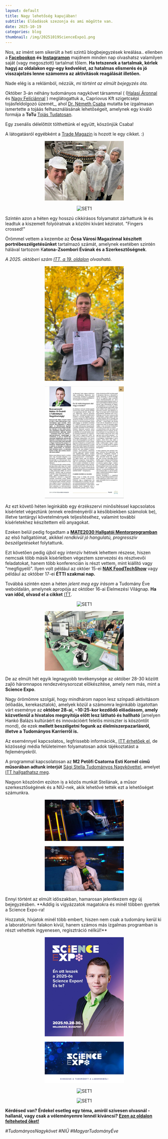 ```yaml
---
layout: default
title: Nagy lehetőség kapujában!
subtitle: Előadások szezonja és ami mögötte van.
date: 2025-10-19 
categories: blog
thumbnail: /img/20251019ScienceExpo1.png
---
```


Nos, az imént sem sikerült a heti szintű blogbejegyzések kreálása.. ellenben a  [**Facebookon**](https://www.facebook.com/profile.php?id=61575576670042) **és** [**Instagramon**](https://www.instagram.com/boncsibalazs_tudomanynagykovet/) majdnem minden nap olvashatsz valamilyen saját (vagy megosztott) tartalmat tőlem.
**Ha tetszenek a tartalmak, kérlek hagyj az oldalakon egy-egy kedvelést, az hatalmas elismerés és jó visszajelzés lenne számomra az aktivitások reagálását illetően.**


Nade elég is a reklámból, nézzük, _mi történt az elmúlt bejegyzés óta._

Október 3-án néhány tudományos nagykövet társammal ( ([Halasi Áronnal](https://www.facebook.com/profile.php?id=61575395624488) és [Nagy Felíciánnal](https://www.facebook.com/space.felician) ) meglátogattuk a_ Capriovus Kft szigetcsépi tojásfeldolgozó üzemét_, ahol [Dr. Németh Csaba](https://igenyesferfi.hu/uzlet-siker/dr-nemeth-csaba-bebizonyitotta-valoban-tojasbol-lesz-a-csoda.php) mutatta be izgalmasan ismertette a tojáás felhasználásának lehetőségeit, amelynek egy kiváló formája a **ToTu** [Tojás Tudatosan](https://capriovus.eu/totu-termekek/).

Egy zsenális délelőttöt tölthettünk el együtt, köszönjük Csaba!

A látogatásról egyébként a [Trade Magazin](https://trademagazin.hu/hu/tudomanyos-nagykovetek-latogattak-a-szigetcsepi-tojasfeldolgozo-uzembe/?fbclid=IwY2xjawNgEgFleHRuA2FlbQIxMQABHhN-ABX8NlNfAUjQl10Ces4v1cnXhsq1Bp3tMfZLyjeqbtlc1D8NGXifmuBz_aem_G01rq9y31BxP3v24YeDKwA) is hozott le egy cikket. :)


<p align="center">
  <img src="/img/20251019ToTu1.png" alt="SET1" style="max-width:50%;">
</p>

<p align="center">
  <img src="/img/20251019ToTu2.png" alt="SET1" style="max-width:50%;">
</p>

Szintén azon a héten egy hosszú cikkírásos folyamatot zárhattunk le és leadtuk a kiszemelt folyóíratnak a közölni kívánt kézíratot. "Fingers crossed!"


Örömmel vettem a kezembe az **Ócsa Városi Magazinnal készített portrébeszélgetésünket** tartalmazó számát, amelynek esetében szintén hálával tartozom K**atona-Zsombori Évának és a Szerkesztőségnek**.

_A 2025. októberi szám [ITT, a 19. oldalon](https://ocsa.hu/magazin/2025.-oktoberi-szam_112923.pdf) olvasható._

<p align="center">
  <img src="/img/20251019Cikk1.png" alt="SET1" style="max-width:50%;">
</p>

<p align="center">
  <img src="/img/20251019Cikk2.png" alt="SET1" style="max-width:50%;">
</p>

Az ezt követő héten leginkább egy érzékszervi minősítéssel kapcsolatos kísérletet végeztünk (ennek eredményéről a későbbiekben számolok be), illetve tantárgyi követelmények teljesítéséhez, valamint további kísérletekhez készítettem elő anyagokat.

Ezeken belül pedig fogadtam a [**MATE2030 Hallgatói Mentorprogramban**](https://uni-mate.hu/hallgat%C3%B3i-mentorprogram) az első hallgatóimat, akikkel _rendkívül jó hangulatú, progresszív beszélgetéseket_ folytattunk.

Ezt követően pedig újból egy intenzív hétnek lehettem részese, hiszen nemcsak több másik kísérletben végeztem szervezési és résztvevői feladatokat, hanem több konferencián is részt vettem, mint kiállító vagy "megfigyelő". 
Ilyen volt például az októer 15-ei [**NAK FoodTechShow**](https://www.nak.hu/sajto/sajtokozlemenyek/109414-sikerrel-zarult-a-foodtechshow) vagy például az október 17-ei **ÉTTI szakmai nap.**

Továbbá szintén ezen a héten _jelent meg egy írásom_ a Tudomány Éve weboldalán, amelynek apropója az október 16-ai Élelmezési Világnap. **Ha van időd, olvasd el a cikket** [ITT](https://www.tudomanyeve.hu/post/ne-etesd-a-kukat-avagy-azok-volnank-mint-amit-nem-eszunk-meg).

<p align="center">
  <img src="/img/20251019ÉlelmCikk.png" alt="SET1" style="max-width:50%;">
</p>

<p align="center">
  <img src="/img/20251019NAK.png" alt="SET1" style="max-width:50%;">
</p>

De az elmúlt hét egyik legnagyobb tevékenysége az október 28-30 között zajló háromnapos rendezvénysorozat előkészítése, amely nem más, mint a **Science Expo**. 

Nagy örömömre szolgál, hogy mindhárom napon lesz színpadi aktivitásom (előadás, kerekasztalok), amelyek közül a számomra leginkább izgatottan várt eseménye az **október 28-ai, ~10:25-kor kezdődő előadásom, amely közvetlenül a hivatalos megnyitója előtt lesz látható és hallható** [amelyen Hankó Balázs kultúráért és innovációért felelős miniszter is köszöntőt mond), de ezek **mellett beszélgetni fogunk az élelmiszerpazarlásról, illetve a Tudományos Karrierről is.**

Az eseménnyel kapcsolatos_ legfrissebb információk_ [ITT érhetőek el](https://www.facebook.com/events/1477338803539713), de közösségi média felületeimen folyamatosan adok tájékoztatást a fejleményekről.

A programmal kapcsolatosan az **M2 Petőfi Csatorna Esti Kornél című műsorában adtunk interjút** [Sági Stella Tudományos Nagykövettel](https://www.facebook.com/ssagistella), amelyet [ITT hallgathatsz meg](https://mediaklikk.hu/video/2025/10/16/science-expo-2025). 

Nagyon köszönöm ezúton is a közös munkát Stellának, a műsor szerkesztőségének és a NIÜ-nek, akik lehetővé tették ezt a lehetőséget számunkra.



<p align="center">
  <img src="/img/20251019M21.png" alt="SET1" style="max-width:50%;">
</p>

<p align="center">
  <img src="/img/20251019M22.png" alt="SET1" style="max-width:50%;">
</p>

Ennyi történt az elmúlt időszakban, hamarosan jelentkezem egy új bejegyzésben. 
**Addig is vigyázzatok magatokra és minél többen gyertek a Science Expo-ra! 

Hozzatok, hívjatok minél több embert, hiszen nem csak a tudomány kerül ki a laboratóriumi falakon kívül, hanem számos más izgalmas programban is részt vehettek ingyenesen, regisztráció nélkül!**

<p align="center">
  <img src="/img/20251019ScienceExpo0.png" alt="SET1" style="max-width:50%;">
</p>

<p align="center">
  <img src="/img/20251019ScienceExpo1.png" alt="SET1" style="max-width:50%;">
</p>

<p align="center">
  <img src="/img/20251019ScienceExpo2.png" alt="SET1" style="max-width:50%;">
</p>

<p align="center">
  <img src="/img/20251019ScienceExpo3.png" alt="SET1" style="max-width:50%;">
</p>


**Kérdésed van? Érdekel esetleg egy téma, amiről szívesen olvasnál - hallanál, vagy csak a véleményemre lennél kíváncsi? [Ezen az oldalon felteheted őket!](https://www.facebook.com/profile.php?id=61575576670042)**

*#TudományosNagykövet #NIÜ #MagyarTudományÉve*


